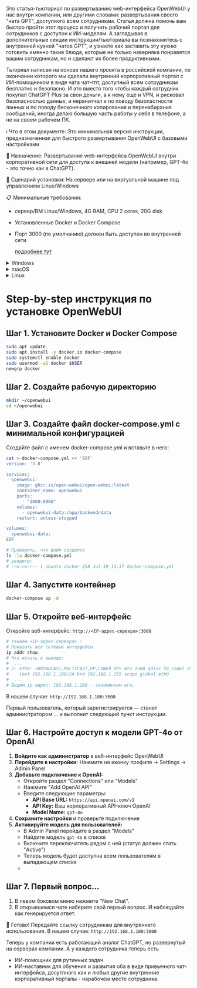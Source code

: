 
Это статья-тьюториал по развертыванию web-интерфейса OpenWebUI у нас внутри компании, или другими словами: развертывания своего "чата GPT", доступного всем сотрудникам. Статья  должна помочь вам быстро пройти этот процесс и получить рабочий портал для сотрудников с доступон к ИИ-моделям. А заглядывая в дополнительные секции инструкции/тьюториала вы познакомитесь с внутренней кухней "чатов GPT", и узнаете как заставить эту кухню готовить именно такие блюда, которые не только наверняка понравятся вашим сотрудникам, но и сделают их более продуктивными. 

Тьториал написан на основе нашего проекта в российской компании, по окончании которого мы сделали внутренний корпоративный портал с ИИ-помощником в виде чата чат-гпт, доступный всем сотрудникам бесплатно и безопасно. И это вместо того чтобы каждый сотрудник покупал ChatGPT Plus за свои деньги, а к нему еще и VPN, и рисковал безопасностью данных, и нервнитчал и по поводу безопастности ланных и по поводу бесконечного копирования и перенабирания сообщений, иногда делаю большую часть работы у себя в телефоне, а не на своем рабочем ПК.


ℹ️ Что в этом документе: Это минимальная версия инструкции, предназначенная для быстрого развертывания OpenWebUI с базовыми настройками.

📌 Назначение: Развертывание web-интерфейса OpenWebUI внутри корпоративной сети для доступа к внешней модели (например, GPT-4o - это точно как в ChatGPT).

🔧 Сценарий установки: На сервере или на виртуальной машине под управлением Linux/Windows

📋 Минимальные требования:
- сервер/ВМ Linux/Windows, 4G RAM, CPU 2 cores, 20G disk  
- Установленные Docker и Docker Compose
- Порт 3000 (по умолчанию) должен быть доступен во внутренней сети
  
  [подробнее тут](https://github.com/open-webui/open-webui/discussions/736#discussioncomment-8474297)


<details>
<summary>Windows</summary>
  
```bat
  echo Hello from Windows!

```

</details> 

<details> 
<summary>macOS</summary>

```bat
echo "Hello from macOS!"

```
</details>
 <details> 
   <summary>Linux</summary>
   
```bat
echo "Hello from Linux!"
```

</details> 
  
# Step-by-step инструкция по установке OpenWebUI

## Шаг 1. Установите Docker и Docker Compose

```bash
sudo apt update
sudo apt install -y docker.io docker-compose
sudo systemctl enable docker
sudo usermod -aG docker $USER
newgrp docker
```

## Шаг 2. Создайте рабочую директорию

```bash
mkdir ~/openwebui
cd ~/openwebui
```

## Шаг 3. Создайте файл docker-compose.yml с минимальной конфигурацией

Создайте файл с именем docker-compose.yml и вставьте в него:

```bash
cat > docker-compose.yml << 'EOF'
version: '3.8'

services:
  openwebui:
    image: ghcr.io/open-webui/open-webui:latest
    container_name: openwebui
    ports:
      - "3000:8080"
    volumes:
      - openwebui-data:/app/backend/data
    restart: unless-stopped

volumes:
  openwebui-data:
EOF

# Проверить, что файл создался
ls -la docker-compose.yml
# увидите: 
# -rw-rw-r-- 1 ubuntu docker 258 Jul 19 14:37 docker-compose.yml
```

## Шаг 4. Запустите контейнер

```bash
docker-compose up -d
```

## Шаг 5. Откройте веб-интерфейс

Откройте веб-интерфейс: `http://<IP-адрес-сервера>:3000`

```bash
# Узнаем <IP-адрес-сервера> :
# Показать все сетевые интерфейсы
ip addr show
# Что искать в выводе:
#  ...
# 2: eth0: <BROADCAST,MULTICAST,UP,LOWER_UP> mtu 1500 qdisc fq_codel state UP group default qlen 1000
#    inet 192.168.1.100/24 brd 192.168.1.255 scope global eth0
#  ...
# Видим ip-адрес: 192.168.1.100 - запоминаем его.
```
В нашем случае: `http://192.168.1.100:3000`

Первый пользователь, который зарегистрируется — станет администратором ... и выполнит следующий пункт инструкции.

## Шаг 6. Настройте доступ к модели GPT-4o от OpenAI

1. **Войдите как администратор** в веб-интерфейс OpenWebUI
2. **Перейдите в настройки:** Нажмите на иконку профиля → Settings → Admin Panel
3. **Добавьте подключение к OpenAI:**
   - Откройте раздел "Connections" или "Models"
   - Нажмите "Add OpenAI API"
   - Введите следующие параметры:
     - **API Base URL:** `https://api.openai.com/v1`
     - **API Key:** Ваш корпоративный API-ключ OpenAI
     - **Model Name:** `gpt-4o`
4. **Сохраните настройки** и проверьте подключение
5. **Активируйте модель для пользователей:**
   - В Admin Panel перейдите в раздел "Models"
   - Найдите модель `gpt-4o` в списке
   - Включите переключатель рядом с ней (статус должен стать "Active")
   - Теперь модель будет доступна всем пользователям в выпадающем списке
   - 
## Шаг 7. Первый вопрос...

1. В левом боковом меню нажмите "New Chat".
2. В открывшемся чате наберите свой первый вопрос. И наблюдайте как генерируется ответ.

🎯 Готово! Передайте ссылку сотрудникам для внутреннего использования. В нашем случае: `http://192.168.1.100:3000`

Теперь у компании есть работающий аналог ChatGPT, но развернутый на серверах компании.
А у каждого сотрудника теперь есть 
  - ИИ-помощник для рутинных задач
  - ИИ-наставник для обучения и развития
оба в виде привычного чат-интерфейса, досутпного как и любые другие внутренние корпоративный порталы - нарабочем месте сотрудника. 


